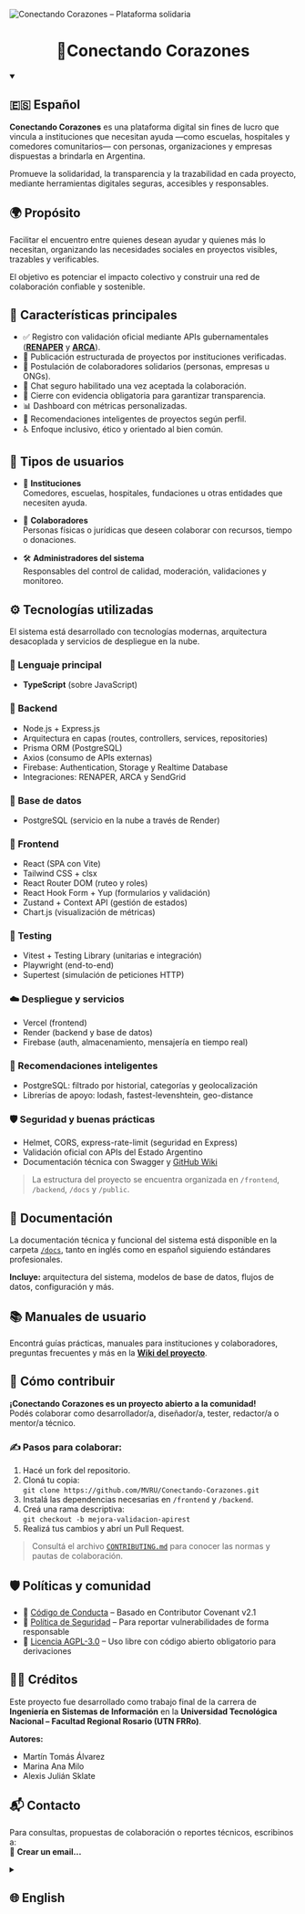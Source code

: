 ![Conectando Corazones – Plataforma solidaria](https://github.com/user-attachments/assets/99a5686b-6cb8-48f8-a468-c2cd612cfa9c)

<h1 align="center">💞Conectando Corazones</h1>

<details open>
<summary><h2>🇪🇸 Español</h2></summary>

**Conectando Corazones** es una plataforma digital sin fines de lucro que vincula a instituciones que necesitan ayuda —como escuelas, hospitales y comedores comunitarios— con personas, organizaciones y empresas dispuestas a brindarla en Argentina.

Promueve la solidaridad, la transparencia y la trazabilidad en cada proyecto, mediante herramientas digitales seguras, accesibles y responsables.

## 🌍 Propósito

Facilitar el encuentro entre quienes desean ayudar y quienes más lo necesitan, organizando las necesidades sociales en proyectos visibles, trazables y verificables.  

El objetivo es potenciar el impacto colectivo y construir una red de colaboración confiable y sostenible.

## 🔑 Características principales

- ✅ Registro con validación oficial mediante APIs gubernamentales (**[RENAPER](https://www.argentina.gob.ar/interior/renaper)** y **[ARCA](https://www.afip.gob.ar/landing/default.asp)**).
- 📄 Publicación estructurada de proyectos por instituciones verificadas.
- 🤲 Postulación de colaboradores solidarios (personas, empresas u ONGs).
- 💬 Chat seguro habilitado una vez aceptada la colaboración.
- 📸 Cierre con evidencia obligatoria para garantizar transparencia.
- 📊 Dashboard con métricas personalizadas.
- 🧠 Recomendaciones inteligentes de proyectos según perfil.
- ♿ Enfoque inclusivo, ético y orientado al bien común.

## 👥 Tipos de usuarios

- 🏫 **Instituciones**  
  Comedores, escuelas, hospitales, fundaciones u otras entidades que necesiten ayuda.

- 🤝 **Colaboradores**  
  Personas físicas o jurídicas que deseen colaborar con recursos, tiempo o donaciones.

- 🛠️ **Administradores del sistema**  
  Responsables del control de calidad, moderación, validaciones y monitoreo.

## ⚙️ Tecnologías utilizadas

El sistema está desarrollado con tecnologías modernas, arquitectura desacoplada y servicios de despliegue en la nube.

### 🔸 Lenguaje principal
- **TypeScript** (sobre JavaScript)

### 🔹 Backend
- Node.js + Express.js
- Arquitectura en capas (routes, controllers, services, repositories)
- Prisma ORM (PostgreSQL)
- Axios (consumo de APIs externas)
- Firebase: Authentication, Storage y Realtime Database
- Integraciones: RENAPER, ARCA y SendGrid

### 🔹 Base de datos
- PostgreSQL (servicio en la nube a través de Render)

### 🔸 Frontend
- React (SPA con Vite)
- Tailwind CSS + clsx
- React Router DOM (ruteo y roles)
- React Hook Form + Yup (formularios y validación)
- Zustand + Context API (gestión de estados)
- Chart.js (visualización de métricas)

### 🧪 Testing
- Vitest + Testing Library (unitarias e integración)
- Playwright (end-to-end)
- Supertest (simulación de peticiones HTTP)

### ☁️ Despliegue y servicios
- Vercel (frontend)
- Render (backend y base de datos)
- Firebase (auth, almacenamiento, mensajería en tiempo real)

### 🧠 Recomendaciones inteligentes
- PostgreSQL: filtrado por historial, categorías y geolocalización
- Librerías de apoyo: lodash, fastest-levenshtein, geo-distance

### 🛡️ Seguridad y buenas prácticas
- Helmet, CORS, express-rate-limit (seguridad en Express)
- Validación oficial con APIs del Estado Argentino
- Documentación técnica con Swagger y [GitHub Wiki](../../wiki)

> La estructura del proyecto se encuentra organizada en `/frontend`, `/backend`, `/docs` y `/public`.

## 📖 Documentación

La documentación técnica y funcional del sistema está disponible en la carpeta [`/docs`](./docs), tanto en inglés como en español siguiendo estándares profesionales. 

**Incluye:** arquitectura del sistema, modelos de base de datos, flujos de datos, configuración y más.

## 📚 Manuales de usuario

Encontrá guías prácticas, manuales para instituciones y colaboradores, preguntas frecuentes y más en la **[Wiki del proyecto](../../wiki)**.

## 🚀 Cómo contribuir

**¡Conectando Corazones es un proyecto abierto a la comunidad!**  
Podés colaborar como desarrollador/a, diseñador/a, tester, redactor/a o mentor/a técnico.

### ✍️ Pasos para colaborar:

1. Hacé un fork del repositorio.
2. Cloná tu copia:  
   `git clone https://github.com/MVRU/Conectando-Corazones.git`
3. Instalá las dependencias necesarias en `/frontend` y `/backend`.
4. Creá una rama descriptiva:  
   `git checkout -b mejora-validacion-apirest`
5. Realizá tus cambios y abrí un Pull Request.

> Consultá el archivo [`CONTRIBUTING.md`](./CONTRIBUTING.md) para conocer las normas y pautas de colaboración.

## 🛡️ Políticas y comunidad

- 📜 [Código de Conducta](./.github/CODE_OF_CONDUCT.md) – Basado en Contributor Covenant v2.1  
- 🔐 [Política de Seguridad](./.github/SECURITY.md) – Para reportar vulnerabilidades de forma responsable  
- 🧾 [Licencia AGPL-3.0](./LICENSE) – Uso libre con código abierto obligatorio para derivaciones

## 👨‍🎓 Créditos

Este proyecto fue desarrollado como trabajo final de la carrera de **Ingeniería en Sistemas de Información** en la **Universidad Tecnológica Nacional – Facultad Regional Rosario (UTN FRRo)**.

**Autores:**  
- Martín Tomás Álvarez  
- Marina Ana Milo  
- Alexis Julián Sklate

## 📬 Contacto

Para consultas, propuestas de colaboración o reportes técnicos, escribinos a:  
📩 **Crear un email...**

</details>

<details>
<summary><h2>🌐 English</h2></summary>

**Conectando Corazones** is a non-profit digital platform that connects institutions in need —such as schools, hospitals and community kitchens— with individuals, organizations, and companies willing to help in Argentina.

It promotes solidarity, transparency, and traceability in every project, using secure, accessible and responsible digital tools.

## 🌍 Purpose

To facilitate the connection between those who want to help and those who need it most, by organizing social needs into visible, traceable and verifiable projects.  

Our goal is to maximize collective impact and build a trustworthy and sustainable collaboration network.

## 🔑 Key Features

- ✅ Official identity validation via government APIs (**[RENAPER](https://www.argentina.gob.ar/interior/renaper)** and **[ARCA](https://www.afip.gob.ar/landing/default.asp)**)
- 📄 Structured project posting by verified institutions
- 🤲 Collaboration proposals (donations, time or services)
- 💬 Secure chat enabled once collaboration is accepted
- 📸 Mandatory evidence upload to close projects transparently
- 📊 Personalized metrics dashboard
- 🧠 Smart recommendations based on user profile and history
- ♿ Inclusive and socially-oriented design

## 👥 User Types

- 🏫 **Institutions**  
  Schools, hospitals, food kitchens, foundations, and other verified entities

- 🤝 **Collaborators**  
  Individuals or organizations that want to donate, volunteer or offer services

- 🛠️ **System Administrators**  
  Moderators and maintainers in charge of verification, quality and metrics

## ⚙️ Technologies Used

The platform is built with modern technologies, a decoupled architecture, and cloud-based deployment services.

### 🔸 Main Language

* **TypeScript** (on top of JavaScript)

### 🔹 Backend

* Node.js + Express.js
* Layered architecture (routes, controllers, services, repositories)
* Prisma ORM (PostgreSQL)
* Axios (external API consumption)
* Firebase: Authentication, Storage and Realtime Database
* Integrations: RENAPER, ARCA, and SendGrid

### 🔹 Database

* PostgreSQL (hosted via Render)

### 🔸 Frontend

* React (SPA using Vite)
* Tailwind CSS + clsx
* React Router DOM (routing and role-based access)
* React Hook Form + Yup (form handling and validation)
* Zustand + Context API (state management)
* Chart.js (data visualization)

### 🧪 Testing

* Vitest + Testing Library (unit and integration tests)
* Playwright (end-to-end tests)
* Supertest (HTTP request simulation)

### ☁️ Deployment & Services

* Vercel (frontend)
* Render (backend and database)
* Firebase (auth, file storage, real-time messaging)

### 🧠 Smart Recommendations

* PostgreSQL queries: project history, preferred categories, geo-based filtering
* Support libraries: lodash, fastest-levenshtein, geo-distance

### 🛡️ Security & Best Practices

* Helmet, CORS, express-rate-limit (for backend protection)
* Official validation with Argentine government APIs
* Technical documentation via Swagger and [GitHub Wiki](../../wiki)

> See `/frontend`, `/backend`, `/docs` and `/public` for structure.

## 📖 Documentation

Technical documentation is available in the [`/docs`](./docs) folder.  
Includes system architecture, database models, data flows, configuration and more — in English and Spanish.

## 📚 User Guides

Practical manuals and FAQs are available in the **[Project Wiki](../../wiki)**.

## 🚀 Contributing

**Conectando Corazones is open to community contributions!**  
You can help as a developer, designer, tester or technical reviewer.

### ✍️ How to contribute:

1. Fork the repository  
2. Clone your fork:  
   `git clone https://github.com/MVRU/Conectando-Corazones.git`
3. Install dependencies in `/frontend` and `/backend`
4. Create a branch:  
   `git checkout -b fix-api-validation`
5. Commit your changes and open a Pull Request

> See [`CONTRIBUTING.md`](./CONTRIBUTING.md) for more details.

## 🛡️ Community and Policies

- 📜 [Code of Conduct](./.github/CODE_OF_CONDUCT.md) – Based on Contributor Covenant v2.1  
- 🔐 [Security Policy](./.github/SECURITY.md) – Responsible disclosure instructions  
- 🧾 [AGPL-3.0 License](./LICENSE) – Strong copyleft open source license

## 👨‍🎓 Credits

Developed as the final project of the **Information Systems Engineering** degree at the **Universidad Tecnológica Nacional – Facultad Regional Rosario (UTN FRRo).**

**Authors:**  
- Martín Tomás Álvarez  
- Marina Ana Milo  
- Alexis Julián Sklate

## 📬 Contact

For questions, collaboration proposals or technical reports, email us at:  
📩 **Crear un email...**

</details>
